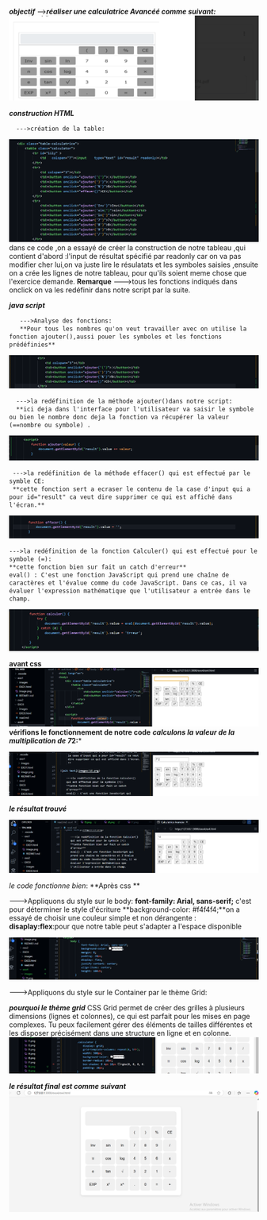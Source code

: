 ***objectif***
-->***réaliser une calculatrice Avancéé comme suivant:***
![alt text](images/l1.png)
 
  ***construction HTML***
    
      --->création de la table:
![alt text](images/l2.png)
            dans ce code ,on a essayé de créer la construction de notre tableau ,qui contient d'abord :l'input de résultat spécifié par readonly car on va pas modifier cher lui,on va juste lire le résulatats et les symboles saisies ,ensuite on a crée les lignes de notre tableau, pour qu'ils soient meme chose que l'exercice demande.
**Remarque**
--->tous les fonctions indiqués dans onclick on va les redéfinir dans notre script par la suite.


 ***java script***

       --->Analyse des fonctions:
       **Pour tous les nombres qu'on veut travailler avec on utilise la fonction ajouter(),aussi pouer les symboles et les fonctions prédéfinies**
![alt text](images/l3.png)
       
      --->la redéfinition de la méthode ajouter()dans notre script:
      **ici deja dans l'interface pour l'utilisateur va saisir le symbole ou bien le nombre donc deja la fonction va récupérer la valeur (==nombre ou symbole) .
![alt text](images/l4.png)

     --->la redéfinition de la méthode effacer() qui est effectué par le symble CE:
     **cette fonction sert a ecraser le contenu de la case d'input qui a pour id="result" ca veut dire supprimer ce qui est affiché dans l'écran.**

![alt text](images/l6.png)

    --->la redéfinition de la fonction Calculer() qui est effectué pour le symbole (=):
    **cette fonction bien sur fait un catch d'erreur**
    eval() : C'est une fonction JavaScript qui prend une chaîne de caractères et l'évalue comme du code JavaScript. Dans ce cas, il va évaluer l'expression mathématique que l'utilisateur a entrée dans le champ.

![alt text](images/l7.png)


**avant css**
![alt text](images/l8.png)
**vérifions le fonctionnement de notre code**
***calculons la valeur de la multiplication de 7*2:***

![alt text](images/l9.png)

***le résultat trouvé***

![alt text](images/l10.png)

*le code fonctionne bien*:
**Après css **

--->Appliquons du style sur le body:
**font-family: Arial, sans-serif;**
c'est pour déterminer le style d'écriture
**background-color: #f4f4f4;**on a essayé de choisir une couleur simple et non dérangente :
**disaplay:flex**:pour que notre table peut s'adapter a l'espace disponible

![alt text](images/s1.png)

--->Appliquons du style sur le Container par le thème Grid:

***pourquoi le thème grid***
CSS Grid permet de créer des grilles à plusieurs dimensions (lignes et colonnes), ce qui est parfait pour les mises en page complexes. Tu peux facilement gérer des éléments de tailles différentes et les disposer précisément dans une structure en ligne et en colonne.
![alt text](images/s2.png)

***le résultat final est comme suivant***
![alt text](images/s3.png)













